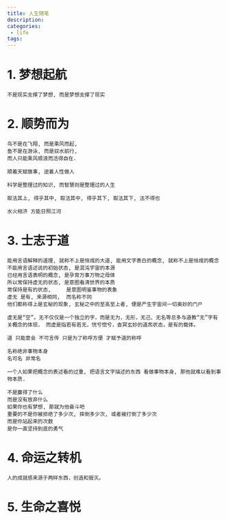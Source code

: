 ```yaml
---
title: 人生随笔
description:
categories:
 - life
tags:
---
```


# 1. 梦想起航

```
不是现实支撑了梦想, 而是梦想支撑了现实
```

# 2. 顺势而为

```
鸟不是在飞翔, 而是乘风而起,
鱼不是在游泳, 而是驭水前行,
而人只能乘风顺浪而活得自在.
```

```
顺着天赋做事, 逆着人性做人
```

```
科学是整理过的知识, 而智慧则是整理过的人生
```

```
取法其上, 得乎其中, 取法其中, 得乎其下, 取法其下, 法不得也
```

```
水火相济 方能日照江河
```
# 3. 士志于道
```
能用言语解释的道理, 就称不上是恒成的大道, 能用文字表白的概念, 就称不上是恒成的概念
不能用言语述说的初始状态, 是混沌宇宙的本源
已经用言语表明的概念, 是孕育万事万物之母体
所以常保持虚无的状态, 是意图看清世界的本质
常保持是有的状态,     是意图明鉴事物的表象
虚无 是有, 来源相同,  而名称不同
他们都称得上是玄秘的现象, 玄秘之中的至高至上者, 便是产生宇宙间一切奥妙的门户

虚无是“空”。无不仅仅是一个独立的字，而是无为，无形，无己、无名等总多与道教“无”字有关概念的体现， 而虚是指若有若无，恍兮惚兮，杳冥玄妙的道炁状态，是有的载体。

道 只能意会 不可言传 只是为了称呼方便 才赋予道的称呼

名称绝非事物本身
名可名 非常名

一个人如果把概念的表述看的过重, 把语言文字描述的东西 看做事物本身, 那他就难以看到事物本质.
```
```
不是赢得了什么
而是没有放弃什么
如果你也有梦想, 那就为他奋斗吧
重要的不是你被拒绝了多少次, 摔倒多少次, 或者被打倒了多少次
而是你站起来的次数
是你一直坚持到底的勇气
```
# 4. 命运之转机
```
人的成就感来源于两样东西，创造和毁灭。
```
# 5. 生命之喜悦

